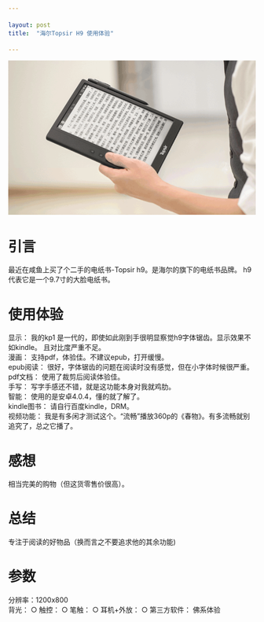 ```yaml
---

layout: post
title:	"海尔Topsir H9 使用体验"

---
```


![Topsir](/images/topsir.png)
# 引言
最近在咸鱼上买了个二手的电纸书-Topsir h9。是海尔的旗下的电纸书品牌。 h9代表它是一个9.7寸的大脸电纸书。
# 使用体验
显示：        我的kp1 是一代的，即使如此刚到手很明显察觉h9字体锯齿。显示效果不如kindle。  且对比度严重不足。  
漫画：     支持pdf，体验佳。不建议epub，打开缓慢。  
epub阅读：     很好，字体锯齿的问题在阅读时没有感觉，但在小字体时候很严重。  
pdf文档：     使用了裁剪后阅读体验佳。  
手写：        写字手感还不错，就是这功能本身对我就鸡肋。  
智能：        使用的是安卓4.0.4，懂的就了解了。  
kindle图书：   请自行百度kindle，DRM。  
视频功能：  我是有多闲才测试这个。“流畅”播放360p的《春物》。有多流畅就别追究了，总之它播了。  
# 感想
相当完美的购物（但这货零售价很高）。
# 总结
专注于阅读的好物品（换而言之不要追求他的其余功能)
# 参数
分辨率：1200x800  
背光：   ○
触控：   ○
笔触：   ○
耳机+外放：    ○  第三方软件：     佛系体验
